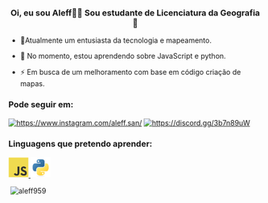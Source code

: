 ### <div align="center"> Oi, eu sou Aleff👨‍💻 Sou estudante de Licenciatura da Geografia 🚀</div>  
  

- 🔭Atualmente um entusiasta da tecnologia e mapeamento.  
  

- 🌱 No momento, estou aprendendo sobre JavaScript e python.  
  

- ⚡ Em busca de um melhoramento com base em código criação de mapas.  
  
<h3 align="left">Pode seguir em:</h3>
<p align="left">
<a href="https://instagram.com/https://www.instagram.com/aleff.san/" target="blank"><img align="center" src="https://raw.githubusercontent.com/rahuldkjain/github-profile-readme-generator/master/src/images/icons/Social/instagram.svg" alt="https://www.instagram.com/aleff.san/" height="30" width="40" /></a>
<a href="https://discord.gg/https://discord.gg/3b7n89uW" target="blank"><img align="center" src="https://raw.githubusercontent.com/rahuldkjain/github-profile-readme-generator/master/src/images/icons/Social/discord.svg" alt="https://discord.gg/3b7n89uW" height="30" width="40" /></a>
</p>

<h3 align="left">Linguagens que pretendo aprender:</h3>
<p align="left"> <a href="https://www.w3.org/html/" target="_blank" rel="noreferrer">  </a> <a href="https://developer.mozilla.org/en-US/docs/Web/JavaScript" target="_blank" rel="noreferrer"> <img src="https://raw.githubusercontent.com/devicons/devicon/master/icons/javascript/javascript-original.svg" alt="javascript" width="40" height="40"/> </a> <a href="https://www.python.org" target="_blank" rel="noreferrer"> <img src="https://raw.githubusercontent.com/devicons/devicon/master/icons/python/python-original.svg" alt="python" width="40" height="40"/> </a> </p>

<p>&nbsp;<img align="center" src="https://github-readme-stats.vercel.app/api?username=aleff959&show_icons=true&locale=en" alt="aleff959" /></p>


